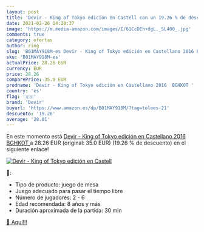 ```yaml
---
layout: post
title: 'Devir - King of Tokyo edición en Castell con un 19.26 % de descuento'
date: 2021-02-26 14:20:37
image: 'https://m.media-amazon.com/images/I/61CcDEh+dgL._SL400_.jpg'
comments: true
category: ofertas
author: ring
slug: 'B01MAY918M-es Devir - King of Tokyo edición en Castellano 2016 BGHKOT'
sku: 'B01MAY918M-es'
actualPrice: 28.26 EUR
currency: EUR
price: 28.26
comparePrice: 35.0 EUR
prodname: 'Devir - King of Tokyo edición en Castellano 2016  BGHKOT '
country: 'es'
flag: '🇪🇸'
brand: 'Devir'
buyurl: 'https://www.amazon.es/dp/B01MAY918M/?tag=tolees-21'
descuento: '19.26'
average: '28.01'
---
```


En este momento está [Devir - King of Tokyo edición en Castellano 2016  BGHKOT ](https://www.amazon.es/dp/B01MAY918M/?tag=tolees-21) a 28.26 EUR (original: 35.0 EUR) (19.26 %  de descuento) en el siguiente enlace!

[![Devir - King of Tokyo edición en Castell](https://m.media-amazon.com/images/I/61CcDEh+dgL._SL400_.jpg)](https://www.amazon.es/dp/B01MAY918M/?tag=tolees-21)

🔎:

- Tipo de producto: juego de mesa
- Juego adecuado para pasar el tiempo libre
- Número de jugadores: 2 - 6
- Edad recomendada: 8 años y más
- Duración aproximada de la partida: 30 min

[🛒 Aquí!!!](https://www.amazon.es/dp/B01MAY918M/?tag=tolees-21)
